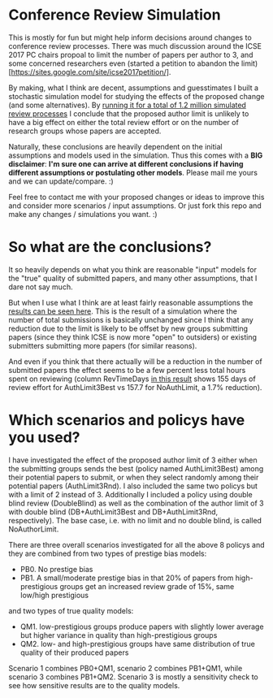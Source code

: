 Conference Review Simulation
============================

This is mostly for fun but might help inform decisions around changes to conference review processes. There was much discussion around the ICSE 2017 PC chairs propoal to limit the number of papers per author to 3, and some concerned researchers even (started a petition to abandon the limit)[https://sites.google.com/site/icse2017petition/]. 

By making, what I think are decent, assumptions and guesstimates I built a stochastic simulation model for studying the effects of the proposed change (and some alternatives). By [running it for a total of 1.2 million simulated review processes](https://github.com/robertfeldt/ConfReviewSimulator/blob/master/results/ICSE17_20160509_191337_50k_prestigebias_20_15_authlimitnoreduction.csv) I conclude that the proposed author limit is unlikely to have a big effect on either the total review effort or on the number of research groups whose papers are accepted. 

Naturally, these conclusions are heavily dependent on the initial assumptions and models used in the simulation. Thus this comes with a **BIG** **disclaimer**: **I'm sure one can arrive at different conclusions if having different assumptions or postulating other models**. Please mail me yours and we can update/compare. :)

Feel free to contact me with your proposed changes or ideas to improve this and consider more scenarios / input assumptions. Or just fork this repo and make any changes / simulations you want. :)

# So what are the conclusions?

It so heavily depends on what you think are reasonable "input" models for the "true" quality of submitted papers, and many other assumptions, that I dare not say much. 

But when I use what I think are at least fairly reasonable assumptions the [results can be seen here](https://github.com/robertfeldt/ConfReviewSimulator/blob/master/results/ICSE17_20160509_191337_50k_prestigebias_20_15_authlimitnoreduction.csv). This is the result of a simulation where the number of total submissions is basically unchanged since I think that any reduction due to the limit is likely to be offset by new groups submitting papers (since they think ICSE is now more "open" to outsiders) or existing submitters submitting more papers (for similar reasons). 

And even if you think that there actually will be a reduction in the number of submitted papers the effect seems to be a few percent less total hours spent on reviewing (column RevTimeDays [in this result](https://github.com/robertfeldt/ConfReviewSimulator/blob/master/results/ICSE17_20160509_191337_50k_noprestigebias_authlimitreducessubmissions.csv) shows 155 days of review effort for AuthLimit3Best vs 157.7 for NoAuthLimit, a 1.7% reduction).

# Which scenarios and policys have you used?

I have investigated the effect of the proposed author limit of 3 either when the submitting groups sends the best (policy named AuthLimit3Best) among their potential papers to submit, or when they select randomly among their potential papers (AuthLimit3Rnd). I also included the same two policys but with a limit of 2 instead of 3. Additionally I included a policy using double blind review (DoubleBlind) as well as the combination of the author limit of 3 with double blind (DB+AuthLimit3Best and DB+AuthLimit3Rnd, respectively). The base case, i.e. with no limit and no double blind, is called NoAuthorLimit.

There are three overall scenarios investigated for all the above 8 policys and they are combined from two types of prestige bias models:

- PB0. No prestige bias
- PB1. A small/moderate prestige bias in that 20% of papers from high-prestigious groups get an increased review grade of 15%, same low/high prestigious

and two types of true quality models:

- QM1. low-prestigious groups produce papers with slightly lower average but higher variance in quality than high-prestigious groups
- QM2. low- and high-prestigious groups have same distribution of true quality of their produced papers

Scenario 1 combines PB0+QM1, scenario 2 combines PB1+QM1, while scenario 3 combines PB1+QM2. Scenario 3 is mostly a sensitivity check to see how sensitive results are to the quality models.